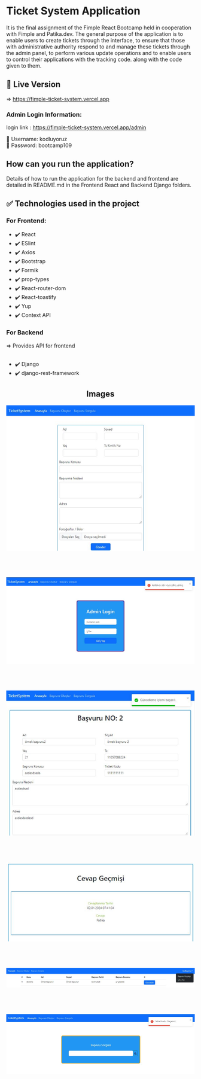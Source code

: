 <h1>Ticket System Application</h1>
<p>It is the final assignment of the Fimple React Bootcamp held in cooperation with Fimple and Patika.dev. The general purpose of the application is to enable users to create tickets through the interface, to ensure that those with administrative authority respond to and manage these tickets through the admin panel, to perform various update operations and to enable users to control their applications with the tracking code. along with the code given to them.</p>

<h2>🚀 Live Version</h2>


=> https://fimple-ticket-system.vercel.app

<h3>Admin Login Information:</h3>

login link : https://fimple-ticket-system.vercel.app/admin
<div>
👤 Username: kodluyoruz 
</div>  
<div>
🔑 Password: bootcamp109
</div>

<h2>How can you run the application?</h2>
<p>Details of how to run the application for the backend and frontend are detailed in README.md in the Frontend React and Backend Django folders.</p>

<h2>✅ Technologies used in the project</h2>
<h3>For Frontend:</h3>
<ul>
  <li>✔️ React</li>
  <li>✔️ ESlint</li>
  <li>✔️ Axios</li>
  <li>✔️ Bootstrap</li>
  <li>✔️ Formik</li>
  <li>✔️ prop-types</li>
  <li>✔️ React-router-dom</li>
  <li>✔️ React-toastify</li>
  <li>✔️ Yup</li>
  <li>✔️ Context API</li>
</ul>

<h3>For Backend</h3>
=> Provides API for frontend
<br><br>
<ul>
  <li>✔️ Django</li>
  <li>✔️ django-rest-framework</li>
</ul>
    
<div align="center">
    <h2>Images</h2>
    <div>
    <img src="images/4.JPG">
    </div>  
    <br/><br/>  <br/><br/>
    <div>
    <img src="images/3.JPG">
    </div>
    <br/> <br/>   <br/><br/>
    <div>
    <img src="images/5.JPG">
    </div>  
    <br/> <br/>   <br/><br/>
    <div>
    <img src="images/7.JPG">
    </div>  
    <br/> <br/>   <br/><br/>
    <div>
    <img src="images/8.JPG">
    </div>  
    <br/> <br/>   <br/><br/>
    <div>
    <img src="images/2.JPG">
    </div>
    <br/><br/>   <br/><br/>
     
</div>

